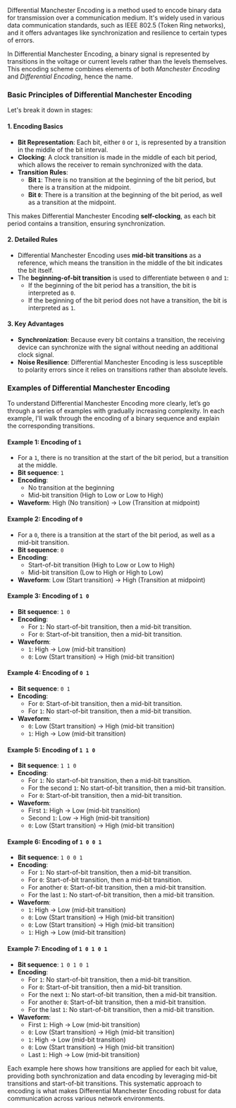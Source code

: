 Differential Manchester Encoding is a method used to encode binary data for transmission over a communication medium. It's widely used in various data communication standards, such as IEEE 802.5 (Token Ring networks), and it offers advantages like synchronization and resilience to certain types of errors.

In Differential Manchester Encoding, a binary signal is represented by transitions in the voltage or current levels rather than the levels themselves. This encoding scheme combines elements of both _Manchester Encoding_ and _Differential Encoding_, hence the name.

### Basic Principles of Differential Manchester Encoding

Let's break it down in stages:

#### 1\. Encoding Basics

* **Bit Representation**: Each bit, either `0` or `1`, is represented by a transition in the middle of the bit interval.
* **Clocking**: A clock transition is made in the middle of each bit period, which allows the receiver to remain synchronized with the data.
* **Transition Rules**:
  * **Bit `1`**: There is no transition at the beginning of the bit period, but there is a transition at the midpoint.
  * **Bit `0`**: There is a transition at the beginning of the bit period, as well as a transition at the midpoint.

This makes Differential Manchester Encoding **self-clocking**, as each bit period contains a transition, ensuring synchronization.

#### 2\. Detailed Rules

* Differential Manchester Encoding uses **mid-bit transitions** as a reference, which means the transition in the middle of the bit indicates the bit itself.
* The **beginning-of-bit transition** is used to differentiate between `0` and `1`:
  * If the beginning of the bit period has a transition, the bit is interpreted as `0`.
  * If the beginning of the bit period does not have a transition, the bit is interpreted as `1`.

#### 3\. Key Advantages

* **Synchronization**: Because every bit contains a transition, the receiving device can synchronize with the signal without needing an additional clock signal.
* **Noise Resilience**: Differential Manchester Encoding is less susceptible to polarity errors since it relies on transitions rather than absolute levels.

### Examples of Differential Manchester Encoding

To understand Differential Manchester Encoding more clearly, let’s go through a series of examples with gradually increasing complexity. In each example, I'll walk through the encoding of a binary sequence and explain the corresponding transitions.

#### Example 1: Encoding of `1`

* For a `1`, there is no transition at the start of the bit period, but a transition at the middle.
* **Bit sequence**: `1`
* **Encoding**:
  * No transition at the beginning
  * Mid-bit transition (High to Low or Low to High)
* **Waveform**: High (No transition) → Low (Transition at midpoint)

#### Example 2: Encoding of `0`

* For a `0`, there is a transition at the start of the bit period, as well as a mid-bit transition.
* **Bit sequence**: `0`
* **Encoding**:
  * Start-of-bit transition (High to Low or Low to High)
  * Mid-bit transition (Low to High or High to Low)
* **Waveform**: Low (Start transition) → High (Transition at midpoint)

#### Example 3: Encoding of `1 0`

* **Bit sequence**: `1 0`
* **Encoding**:
  * For `1`: No start-of-bit transition, then a mid-bit transition.
  * For `0`: Start-of-bit transition, then a mid-bit transition.
* **Waveform**:
  * `1`: High → Low (mid-bit transition)
  * `0`: Low (Start transition) → High (mid-bit transition)

#### Example 4: Encoding of `0 1`

* **Bit sequence**: `0 1`
* **Encoding**:
  * For `0`: Start-of-bit transition, then a mid-bit transition.
  * For `1`: No start-of-bit transition, then a mid-bit transition.
* **Waveform**:
  * `0`: Low (Start transition) → High (mid-bit transition)
  * `1`: High → Low (mid-bit transition)

#### Example 5: Encoding of `1 1 0`

* **Bit sequence**: `1 1 0`
* **Encoding**:
  * For `1`: No start-of-bit transition, then a mid-bit transition.
  * For the second `1`: No start-of-bit transition, then a mid-bit transition.
  * For `0`: Start-of-bit transition, then a mid-bit transition.
* **Waveform**:
  * First `1`: High → Low (mid-bit transition)
  * Second `1`: Low → High (mid-bit transition)
  * `0`: Low (Start transition) → High (mid-bit transition)

#### Example 6: Encoding of `1 0 0 1`

* **Bit sequence**: `1 0 0 1`
* **Encoding**:
  * For `1`: No start-of-bit transition, then a mid-bit transition.
  * For `0`: Start-of-bit transition, then a mid-bit transition.
  * For another `0`: Start-of-bit transition, then a mid-bit transition.
  * For the last `1`: No start-of-bit transition, then a mid-bit transition.
* **Waveform**:
  * `1`: High → Low (mid-bit transition)
  * `0`: Low (Start transition) → High (mid-bit transition)
  * `0`: Low (Start transition) → High (mid-bit transition)
  * `1`: High → Low (mid-bit transition)

#### Example 7: Encoding of `1 0 1 0 1`

* **Bit sequence**: `1 0 1 0 1`
* **Encoding**:
  * For `1`: No start-of-bit transition, then a mid-bit transition.
  * For `0`: Start-of-bit transition, then a mid-bit transition.
  * For the next `1`: No start-of-bit transition, then a mid-bit transition.
  * For another `0`: Start-of-bit transition, then a mid-bit transition.
  * For the last `1`: No start-of-bit transition, then a mid-bit transition.
* **Waveform**:
  * First `1`: High → Low (mid-bit transition)
  * `0`: Low (Start transition) → High (mid-bit transition)
  * `1`: High → Low (mid-bit transition)
  * `0`: Low (Start transition) → High (mid-bit transition)
  * Last `1`: High → Low (mid-bit transition)

Each example here shows how transitions are applied for each bit value, providing both synchronization and data encoding by leveraging mid-bit transitions and start-of-bit transitions. This systematic approach to encoding is what makes Differential Manchester Encoding robust for data communication across various network environments.
